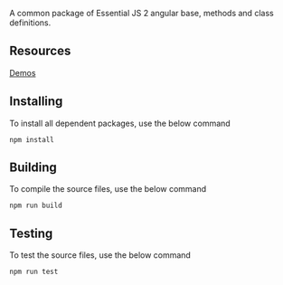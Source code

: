 A common package of Essential JS 2 angular base, methods and class definitions.

## Resources
[Demos](http://ej2.syncfusion.com/angular/demos/)

## Installing

To install all dependent packages, use the below command

```
npm install
```

## Building

To compile the source files, use the below command

```
npm run build
```

## Testing

To test the source files, use the below command

```
npm run test
```